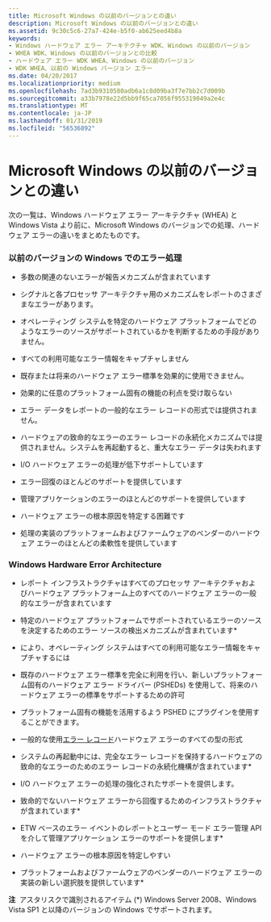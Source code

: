 ```yaml
---
title: Microsoft Windows の以前のバージョンとの違い
description: Microsoft Windows の以前のバージョンとの違い
ms.assetid: 9c30c5c6-27a7-424e-b5f0-ab625eed4b8a
keywords:
- Windows ハードウェア エラー アーキテクチャ WDK、Windows の以前のバージョン
- WHEA WDK、Windows の以前のバージョンとの比較
- ハードウェア エラー WDK WHEA、Windows の以前のバージョン
- WDK WHEA、以前の Windows バージョン エラー
ms.date: 04/20/2017
ms.localizationpriority: medium
ms.openlocfilehash: 7ad3b9310580adb6a1c8d09ba3f7e7bb2c7d009b
ms.sourcegitcommit: a33b7978e22d5bb9f65ca7056f955319049a2e4c
ms.translationtype: MT
ms.contentlocale: ja-JP
ms.lasthandoff: 01/31/2019
ms.locfileid: "56536892"
---
```

# <a name="differences-from-previous-versions-of-microsoft-windows"></a>Microsoft Windows の以前のバージョンとの違い


次の一覧は、Windows ハードウェア エラー アーキテクチャ (WHEA) と Windows Vista より前に、Microsoft Windows のバージョンでの処理、ハードウェア エラーの違いをまとめたものです。

### <a name="error-handling-in-previous-versions-of-windows"></a>**以前のバージョンの Windows でのエラー処理**

-   多数の関連のないエラーが報告メカニズムが含まれています

-   シグナルと各プロセッサ アーキテクチャ用のメカニズムをレポートのさまざまなエラーがあります。

-   オペレーティング システムを特定のハードウェア プラットフォームでどのようなエラーのソースがサポートされているかを判断するための手段がありません。

-   すべての利用可能なエラー情報をキャプチャしません

-   既存または将来のハードウェア エラー標準を効果的に使用できません。

-   効果的に任意のプラットフォーム固有の機能の利点を受け取らない

-   エラー データをレポートの一般的なエラー レコードの形式では提供されません。

-   ハードウェアの致命的なエラーのエラー レコードの永続化メカニズムでは提供されません。システムを再起動すると、重大なエラー データは失われます

-   I/O ハードウェア エラーの処理が低下サポートしています

-   エラー回復のほとんどのサポートを提供しています

-   管理アプリケーションのエラーのほとんどのサポートを提供しています

-   ハードウェア エラーの根本原因を特定する困難です

-   処理の実装のプラットフォームおよびファームウェアのベンダーのハードウェア エラーのほとんどの柔軟性を提供しています

### <a name="windows-hardware-error-architecture"></a>**Windows Hardware Error Architecture**

-   レポート インフラストラクチャはすべてのプロセッサ アーキテクチャおよびハードウェア プラットフォーム上のすべてのハードウェア エラーの一般的なエラーが含まれています

-   特定のハードウェア プラットフォームでサポートされているエラーのソースを決定するためのエラー ソースの検出メカニズムが含まれています\*

-   により、オペレーティング システムはすべての利用可能なエラー情報をキャプチャするには

-   既存のハードウェア エラー標準を完全に利用を行い、新しいプラットフォーム固有のハードウェア エラー ドライバー (PSHEDs) を使用して、将来のハードウェア エラーの標準をサポートするための許可

-   プラットフォーム固有の機能を活用するよう PSHED にプラグインを使用することができます。

-   一般的な使用[エラー レコード](error-records.md)ハードウェア エラーのすべての型の形式

-   システムの再起動中には、完全なエラー レコードを保持するハードウェアの致命的なエラーのためのエラー レコードの永続化機構が含まれています\*

-   I/O ハードウェア エラーの処理の強化されたサポートを提供します。

-   致命的でないハードウェア エラーから回復するためのインフラストラクチャが含まれています\*

-   ETW ベースのエラー イベントのレポートとユーザー モード エラー管理 API を介して管理アプリケーション エラーのサポートを提供します\*

-   ハードウェア エラーの根本原因を特定しやすい

-   プラットフォームおよびファームウェアのベンダーのハードウェア エラーの実装の新しい選択肢を提供しています\*

**注**  アスタリスクで識別されるアイテム (\*) Windows Server 2008、Windows Vista SP1 と以降のバージョンの Windows でサポートされます。

 

 

 




